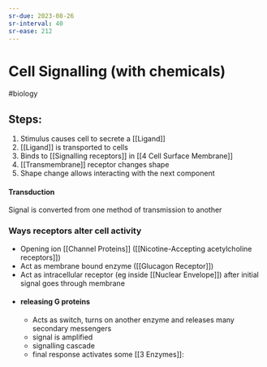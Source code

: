 ```yaml
---
sr-due: 2023-08-26
sr-interval: 40
sr-ease: 212
---
```

# Cell Signalling (with chemicals) 
#biology 

## Steps:
1. Stimulus causes cell to secrete a [[Ligand]]
2. [[Ligand]] is transported to cells
3. Binds to [[Signalling receptors]] in [[4 Cell Surface Membrane]]
5. [[Transmembrane]] receptor changes shape
6. Shape change allows interacting with the next component
#### Transduction
Signal is converted from one method of transmission to another
### Ways receptors alter cell activity
- Opening ion [[Channel Proteins]] ([[Nicotine-Accepting acetylcholine receptors]])
- Act as membrane bound enzyme ([[Glucagon Receptor]])
- Act as intracellular receptor (eg inside [[Nuclear Envelope]]) after initial signal goes through membrane
- #### releasing G proteins
	- Acts as switch, turns on another enzyme and releases many secondary messengers
	- signal is amplified
	- signalling cascade
	- final response activates some [[3 Enzymes]]: